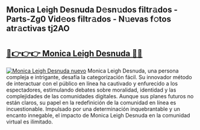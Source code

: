 ## Monica Leigh Desnuda D𝚎sn𝚞dos filtr𝚊dos - Parts-Zg0 Vid𝚎os filtr𝚊dos - N𝚞evas f𝚘tos atr𝚊ctivas tj2AO

# <h2><a href="http://mbbbqj.tromn.icu/?c=Monica+Leigh+Desnuda">🔗👉👉👉 Monica Leigh Desnuda 🔗🔗</a></h2>

[![Monica Leigh Desnuda nuevo](https://i.imgur.com/pEAQMta.gif)](http://mbbbqj.tromn.icu/?c=Monica+Leigh+Desnuda)
Monica Leigh Desnuda, una persona compleja e intrigante, desafía la categorización fácil. Su innovador método de interactuar con el público en línea ha cautivado y enfurecido a los espectadores, estimulando debates sobre moralidad, identidad y las complejidades de las comunidades digitales. Aunque sus planes futuros no están claros, su papel en la redefinición de la comunidad en línea es incuestionable. Impulsado por una determinación inquebrantable y un encanto innegable, el impacto de Monica Leigh Desnuda en la comunidad virtual es ilimitado.
